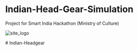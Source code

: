 # Indian-Head-Gear-Simulation
Project for Smart India Hackathon (Ministry of Culture)

![site_logo](https://user-images.githubusercontent.com/58469816/192440339-c62daf31-4fbb-4b34-a52b-011f3065ee9d.png)

#   I n d i a n - H e a d g e a r  
 